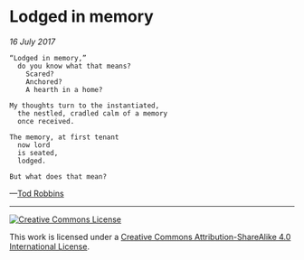 # Lodged in memory
_16 July 2017_
```
“Lodged in memory,”
  do you know what that means?
    Scared?
    Anchored?
    A hearth in a home?

My thoughts turn to the instantiated,
  the nestled, cradled calm of a memory
  once received.

The memory, at first tenant
  now lord
  is seated,
  lodged.

But what does that mean?
```
—[Tod Robbins](http://todrobbins.com)

---

<a rel="license" href="http://creativecommons.org/licenses/by-sa/4.0/">
<img alt="Creative Commons License" style="border-width:0" src="https://i.creativecommons.org/l/by-sa/4.0/88x31.png" /></a><br />

This work is licensed under a <a rel="license" href="http://creativecommons.org/licenses/by-sa/4.0/">Creative Commons Attribution-ShareAlike 4.0 International License</a>.